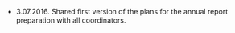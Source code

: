 
* 3.07.2016. Shared first version of the plans for the annual report preparation with all coordinators. 